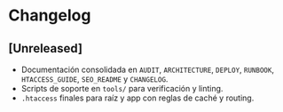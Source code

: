 # Changelog

## [Unreleased]
- Documentación consolidada en `AUDIT`, `ARCHITECTURE`, `DEPLOY`, `RUNBOOK`, `HTACCESS_GUIDE`, `SEO_README` y `CHANGELOG`.
- Scripts de soporte en `tools/` para verificación y linting.
- `.htaccess` finales para raíz y app con reglas de caché y routing.
